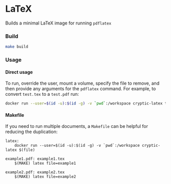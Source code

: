 LaTeX
=====

Builds a minimal LaTeX image for running `pdflatex`

### Build

```sh
make build
```

### Usage

#### Direct usage

To run, override the user, mount a volume, specify the file to remove, and then provide any arguments for the `pdflatex` command.
For example, to convert `test.tex` to a `test.pdf` run:

```sh
docker run --user=$(id -u):$(id -g) -v `pwd`:/workspace cryptic-latex test
```

#### Makefile

If you need to run multiple documents, a `Makefile` can be helpful for reducing the duplication:

```make
latex:
	docker run --user=$(id -u):$(id -g) -v `pwd`:/workspace cryptic-latex $(file)
  
example1.pdf: example1.tex
	$(MAKE) latex file=example1
  
example2.pdf: example2.tex
	$(MAKE) latex file=example2
```

